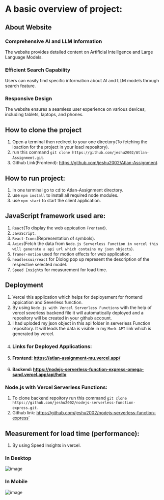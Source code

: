 # A basic overview of project:

## About Website
### Comprehensive AI and LLM Information 
The website provides detailed content on Artificial Intelligence and Large Language Models.

### Efficient Search Capability
Users can easily find specific information about AI and LLM models through search feature.

### Responsive Design
The website ensures a seamless user experience on various devices, including tablets, laptops, and phones.

## How to clone the project
1. Open a terminal then redirect to your one directory(To fetching the loaction for the project in your loacl repository).
2. run this command `git clone https://github.com/jeshu2002/Atlan-Assignment.git`.
3. Github Link(Frontend): https://github.com/jeshu2002/Atlan-Assignment.

## How to run project:
1. In one terminal go to cd to Atlan-Assignment directory.
2. use `npm install` to install all required node modules.
3. use `npm start` to start the client application.

## JavaScript framework used are:
1. `React`(To display the web appication `Frontend`).
2. `JavaScript`.
3. `React-Icons`(Representation of symbols).
4. `Axios`(Fetch the data from `Node.js Serverless Function in vercel this will generate a api url which contains my json objects`).
5. `framer-motion` used for motion effects for web application.
6. `headlessui/react` for Diolog pop up represent the description of the respective selected model.
7. `Speed Insights` for measurement for load time.

## Deployment
1. Vercel this application which helps for deployement for frontend appication and Severless function.
2. By using `Node.js with Vercel Serverless Functions` with the help of vercel severless backend file it will automatically deployed and a repository will be created in your github account.
3. I had uploded my json object in this api folder in serverless Function repository. It will leads the data is visible in my `Mork API` link which is generated by vercel. 
4. ### Links for Deployed Applications:
1. #### Frontend: https://atlan-assignment-mu.vercel.app/
2. #### Backend: https://nodejs-serverless-function-express-omega-sand.vercel.app/api/hello

### Node.js with Vercel Serverless Functions:
1. To clone backend repoitory run this command `git clone https://github.com/jeshu2002/nodejs-serverless-function-express.git`.
2. Github link: https://github.com/jeshu2002/nodejs-serverless-function-express`

## Measurement for load time (performance):
1. By using Speed Insights in vercel.

### In Desktop
![image](https://res.cloudinary.com/dgrjzgx4h/image/upload/v1709556507/Desktop_jpy5kb.png)

### In Mobile
![image](https://res.cloudinary.com/dgrjzgx4h/image/upload/v1709556545/Mobile_fma6z4.png)
